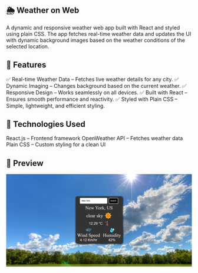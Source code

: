 ## 🌦 Weather on Web
A dynamic and responsive weather web app built with React and styled using plain CSS. The app fetches real-time weather data and updates the UI with dynamic background images based on the weather conditions of the selected location.

## 🚀 Features
✅ Real-time Weather Data – Fetches live weather details for any city.
✅ Dynamic Imaging – Changes background based on the current weather.
✅ Responsive Design – Works seamlessly on all devices.
✅ Built with React – Ensures smooth performance and reactivity.
✅ Styled with Plain CSS – Simple, lightweight, and efficient styling.

## 🔧 Technologies Used
React.js – Frontend framework
OpenWeather API – Fetches weather data
Plain CSS – Custom styling for a clean UI

## 📸 Preview
![Weather App Screenshot](public/ScreenShot.png)